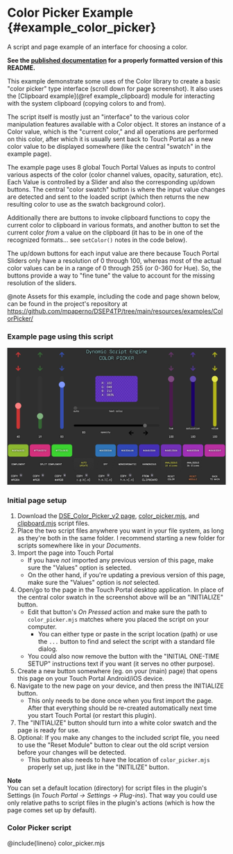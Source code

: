 # Color Picker Example {#example_color_picker}
A script and page example of an interface for choosing a color.

<div class="hide-on-site">

**See the [published documentation](https://dse.tpp.max.paperno.us/example_color_picker.html) for a properly formatted version of this README.**
</div>

This example demonstrate some uses of the Color library to create a basic "color picker" type interface (scroll down for page screenshot).
It also uses the [Clipboard example](@ref example_clipboard) module for interacting with the system clipboard (copying colors to and from).

The script itself is mostly just an "interface" to the various color manipulation features available with a Color object. It stores an instance
of a Color value, which is the "current color," and all operations are performed on this color, after which it is usually sent back to Touch Portal
as a new color value to be displayed somewhere (like the central "swatch" in the example page).

The example page uses 8 global Touch Portal Values as inputs to control various aspects of the color (color channel values, opacity, saturation, etc).
Each Value is controlled by a Slider and also the corresponding up/down buttons. The central "color swatch" button is where the input value changes are
detected and sent to the loaded script (which then returns the new resulting color to use as the swatch background color).

Additionally there are buttons to invoke clipboard functions to copy the current color to clipboard in various formats, and another button to
set the current color _from_ a value on the clipboard (it has to be in one of the recognized formats... see `setColor()` notes in the code below).

The up/down buttons for each input value are there because Touch Portal Sliders only have a resolution of 0 through 100, whereas most of the actual color values
can be in a range of 0 through 255 (or 0-360 for Hue).  So, the buttons provide a way to "fine tune" the value to account for the missing resolution of the sliders.

@note Assets for this example, including the code and page shown below, can be found in the project's repository at<br />
https://github.com/mpaperno/DSEP4TP/tree/main/resources/examples/ColorPicker/

### Example page using this script

<a href="example_color_picker_screenshot.jpg" target="image" title="Click for full version in new window.">
<img src="example_color_picker_screenshot.jpg" />
</a>

### Initial page setup

1. Download the [DSE_Color_Picker_v2 page](https://github.com/mpaperno/DSEP4TP/raw/main/resources/examples/ColorPicker/DSE_Color_Picker_v2.tpz), 
	[color_picker.mjs](https://github.com/mpaperno/DSEP4TP/raw/main/resources/examples/ColorPicker/color_picker.mjs), and
	[clipboard.mjs](https://github.com/mpaperno/DSEP4TP/raw/main/resources/examples/Clipboard/clipboard.mjs) script files.
2. Place the two script files anywhere you want in your file system, as long as they're both in the same folder. 
	I recommend starting a new folder for scripts somewhere like in your _Documents_.
3. Import the page into Touch Portal
   - If you have _not_ imported any previous version of this page, make sure the "Values" option is selected.
   - On the other hand, if you're updating a previous version of this page, make sure the "Values" option is _not_ selected.
4. Open/go to the page in the Touch Portal desktop application. In place of the central color swatch in the screenshot above will be an "INITIALIZE" button.
   - Edit that button's _On Pressed_ action and make sure the path to `color_picker.mjs` matches where you placed the script on your computer.
     - You can either type or paste in the script location (path) or use the `...` button to find and select the script with a standard file dialog.
   - You could also now remove the button with the "INITIAL ONE-TIME SETUP" instructions text if you want (it serves no other purpose).
5. Create a new button somewhere (eg. on your (main) page) that opens this page on your Touch Portal Android/iOS device.
6. Navigate to the new page on your device, and then press the INITIALIZE button.
   - This only needs to be done once when you first import the page. After that everything should be re-created automatically next time you start
   Touch Portal (or restart this plugin).
7. The "INITIALIZE" button should turn into a white color swatch and the page is ready for use.
8. Optional: If you make any changes to the included script file, you need to use the "Reset Module" button to clear out the old script version before your changes will be detected.
   - This button also needs to have the location of `color_picker.mjs` properly set up, just like in the "INITILIZE" button.

**Note**<br/>
You can set a default location (directory) for script files in the plugin's Settings (in _Touch Portal -> Settings -> Plug-ins_). That way you could use
only relative paths to script files in the plugin's actions (which is how the page comes set up by default).

### Color Picker script

@include{lineno} color_picker.mjs
